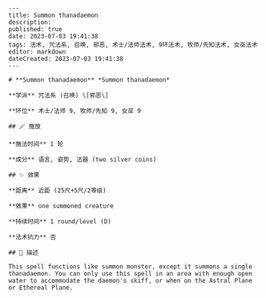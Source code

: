 
    ---
    title: Summon thanadaemon
    description: 
    published: true
    date: 2023-07-03 19:41:38
    tags: 法术, 咒法系, 召唤, 邪恶, 术士/法师法术, 9环法术, 牧师/先知法术, 女巫法术
    editor: markdown
    dateCreated: 2023-07-03 19:41:38
    ---

    # **Summon thanadaemon** *Summon thanadaemon*

    **学派** 咒法系 (召唤) \[邪恶\] 

    **环位** 术士/法师 9, 牧师/先知 9, 女巫 9

    ## 🪄 施放

    **施法时间** 1 轮

    **成分** 语言, 姿势, 法器 (two silver coins)

    ## ✨ 效果  

    **距离** 近距 (25尺+5尺/2等级) 

    **效果** one summoned creature 

    **持续时间** 1 round/level (D) 

    **法术抗力** 否

    ## 📖 描述

    This spell functions like summon monster, except it summons a single thanadaemon. You can only use this spell in an area with enough open water to accommodate the daemon's skiff, or when on the Astral Plane or Ethereal Plane.
    